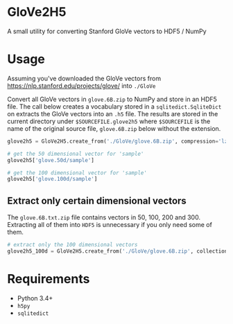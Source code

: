# GloVe2H5
A small utility for converting Stanford GloVe vectors to HDF5 / NumPy

# Usage

Assuming you've downloaded the GloVe vectors from https://nlp.stanford.edu/projects/glove/
into `./GloVe`

Convert all GloVe vectors in `glove.6B.zip` to NumPy and store in an HDF5 file.
The call below creates a vocabulary stored in a `sqlitedict.SqliteDict` on
extracts the GloVe vectors into an `.h5` file. The results are stored in the
current directory under `$SOURCEFILE.glove2h5` where `$SOURCEFILE` is the name
of the original source file, `glove.6B.zip` below without the extension.

```python
glove2h5 = GloVe2H5.create_from('./GloVe/glove.6B.zip', compression='lzf')

# get the 50 dimensional vector for 'sample'
glove2h5['glove.50d/sample']

# get the 100 dimensional vector for 'sample'
glove2h5['glove.100d/sample']

```

## Extract only certain dimensional vectors

The `glove.6B.txt.zip` file contains vectors in 50, 100, 200 and 300. Extracting
all of them into `HDF5` is unnecessary if you only need some of them.

```python
# extract only the 100 dimensional vectors
glove2h5_100d = GloVe2H5.create_from('./GloVe/glove.6B.zip', collections['glove.6B.100d.txt'], compression='lzf')`
```

# Requirements

- Python 3.4+
- `h5py`
- `sqlitedict`
